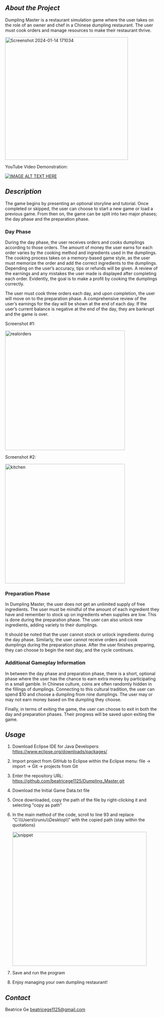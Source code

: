 ## **_About the Project_**

Dumpling Master is a restaurant simulation game where the user takes on the role of an owner and chef in a Chinese dumpling restaurant. The user must cook orders and manage resources to make their restaurant thrive. 

<img width="401" alt="Screenshot 2024-01-14 171034" src="https://github.com/beatricege1125/Dumpling_Master/assets/92649851/b9bc090f-1d0f-4180-8436-71c3726a8490">


YouTube Video Demonstration:


[![IMAGE ALT TEXT HERE](https://img.youtube.com/vi/IqoNESbrOys/0.jpg)](https://www.youtube.com/watch?v=IqoNESbrOys)

## **_Description_**

The game begins by presenting an optional storyline and tutorial. Once completed or skipped, the user can choose to start a new game or load a previous game.  From then on, the game can be split into two major phases; the day phase and the preparation phase. 


### **Day Phase**

During the day phase, the user receives orders and cooks dumplings according to those orders. The amount of money the user earns for each order varies by the cooking method and ingredients used in the dumplings. The cooking process takes on a memory-based game style, as the user must memorize the order and add the correct ingredients to the dumplings. Depending on the user’s accuracy, tips or refunds will be given. A review of the earnings and any mistakes the user made is displayed after completing each order. Evidently, the goal is to make a profit by cooking the dumplings correctly. 

The user must cook three orders each day, and upon completion, the user will move on to the preparation phase. A comprehensive review of the user’s earnings for the day will be shown at the end of each day. If the user’s current balance is negative at the end of the day, they are bankrupt and the game is over.

Screenshot #1:

<img width="391" alt="realorders" src="https://github.com/beatricege1125/Dumpling_Master/assets/92649851/3f7d897e-cbf9-460a-8e99-1c140b7c1e44">


Screenshot #2:

<img width="391" alt="kitchen" src="https://github.com/beatricege1125/Dumpling_Master/assets/92649851/67f22659-8672-4acd-a72e-feb24ef2ad22">



### **Preparation Phase**

In Dumpling Master, the user does not get an unlimited supply of free ingredients. The user must be mindful of the amount of each ingredient they have and remember to stock up on ingredients when supplies are low. This is done during the preparation phase. The user can also unlock new ingredients, adding variety to their dumplings. 

It should be noted that the user cannot stock or unlock ingredients during the day phase. Similarly, the user cannot receive orders and cook dumplings during the preparation phase. After the user finishes preparing, they can choose to begin the next day, and the cycle continues. 


### **Additional Gameplay Information**

In between the day phase and preparation phase, there is a short, optional phase where the user has the chance to earn extra money by participating in a small gamble. In Chinese culture, coins are often randomly hidden in the fillings of dumplings. Connecting to this cultural tradition, the user can spend $10 and choose a dumpling from nine dumplings. The user may or may not earn money based on the dumpling they choose.

Finally, in terms of exiting the game, the user can choose to exit in both the day and preparation phases. Their progress will be saved upon exiting the game. 


## **_Usage_**

1. Download Eclipse IDE for Java Developers: https://www.eclipse.org/downloads/packages/
2. Import project from GitHub to Eclipse within the Eclipse menu: file -> import -> Git -> projects from Git
3. Enter the repository URL: https://github.com/beatricege1125/Dumpling_Master.git
4. Download the Initial Game Data.txt file
5. Once downloaded, copy the path of the file by right-clicking it and selecting "copy as path"
6. In the main method of the code, scroll to line 93 and replace "C:\\\Users\\\runiu\\\Desktop\\\\" with the copied path (stay within the quotations)

   <img width="438" alt="snippet" src="https://github.com/beatricege1125/Dumpling_Master/assets/92649851/a73a83d6-c59a-4ff8-b117-54929efa932d">

8. Save and run the program
9. Enjoy managing your own dumpling restaurant!


## **_Contact_**

Beatrice Ge
beatricege1125@gmail.com


